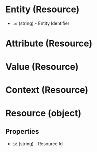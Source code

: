 # Entity (Resource)

 - `id` (string) - Entity Identifier

# Attribute (Resource)

# Value (Resource)

# Context (Resource)

# Resource (object)

## Properties

 - `id` (string) - Resource Id
